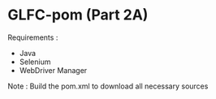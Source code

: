 # GLFC-pom (Part 2A)

Requirements :

- Java
- Selenium
- WebDriver Manager 

Note : Build the pom.xml to download all necessary sources